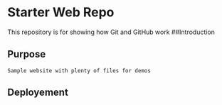 # Starter Web Repo

This repository is for showing how Git and GitHub work
##Introduction 

## Purpose

	Sample website with plenty of files for demos
## Deployement